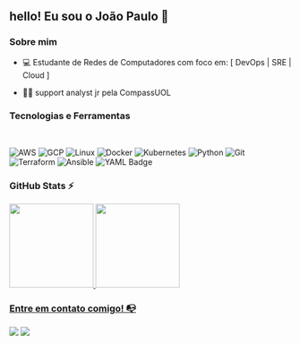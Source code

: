 ## hello! Eu sou o João Paulo 👋

### Sobre mim

* 💻 Estudante  de Redes de Computadores com foco em: [ DevOps | SRE | Cloud ]

* 👩‍💻 support analyst jr pela CompassUOL

### Tecnologias e Ferramentas
<div style="display: inline_block"><br>
  
  ![AWS](https://img.shields.io/badge/AWS-%23FF9900.svg?style=for-the-badge&logo=amazon-aws&logoColor=white)
  ![GCP](https://img.shields.io/badge/Google_Cloud-4285F4?style=for-the-badge&logo=google-cloud&logoColor=white)
  ![Linux](https://img.shields.io/badge/Linux-FCC624?style=for-the-badge&logo=linux&logoColor=black)
  ![Docker](https://img.shields.io/badge/docker-%230db7ed.svg?style=for-the-badge&logo=docker&logoColor=white)
  ![Kubernetes](https://img.shields.io/badge/kubernetes-%23326ce5.svg?style=for-the-badge&logo=kubernetes&logoColor=white)
  ![Python](https://img.shields.io/badge/python-3670A0?style=for-the-badge&logo=python&logoColor=ffdd54)
  ![Git](https://img.shields.io/badge/git-%23F05033.svg?style=for-the-badge&logo=git&logoColor=black)
  ![Terraform](https://img.shields.io/badge/terraform-%235835CC.svg?style=for-the-badge&logo=terraform&logoColor=white)
  ![Ansible](https://img.shields.io/badge/ansible-%231A1918.svg?style=for-the-badge&logo=ansible&logoColor=white)
  ![YAML Badge](https://img.shields.io/badge/YAML-CB171E?logo=yaml&logoColor=fff&style=for-the-badge)
</div>

### GitHub Stats ⚡
<div>
  <a href="https://github.com/jotacloud">
  <img height="150em" src="https://github-readme-stats.vercel.app/api/top-langs/?username=jotacloud&layout=compact&langs_count=7&theme=dark"/>
  <img height="150em" src="https://github-readme-stats.vercel.app/api?username=jotacloud&show_icons=true&theme=dark&include_all_commits=true&count_private=true"/>
</div>

### Entre em contato comigo! 📭
<div>
<a href="https://instagram.com/seu-usuário-aqui" target="_blank"><img src="https://img.shields.io/badge/-Instagram-%23E4405F?style=for-the-badge&logo=instagram&logoColor=white" target="_blank"></a>
<a href="https://www.linkedin.com/in/seu-usuário-aqui" target="_blank"><img src="https://img.shields.io/badge/-LinkedIn-%230077B5?style=for-the-badge&logo=linkedin&logoColor=white" target="_blank"></a>   
</div>
